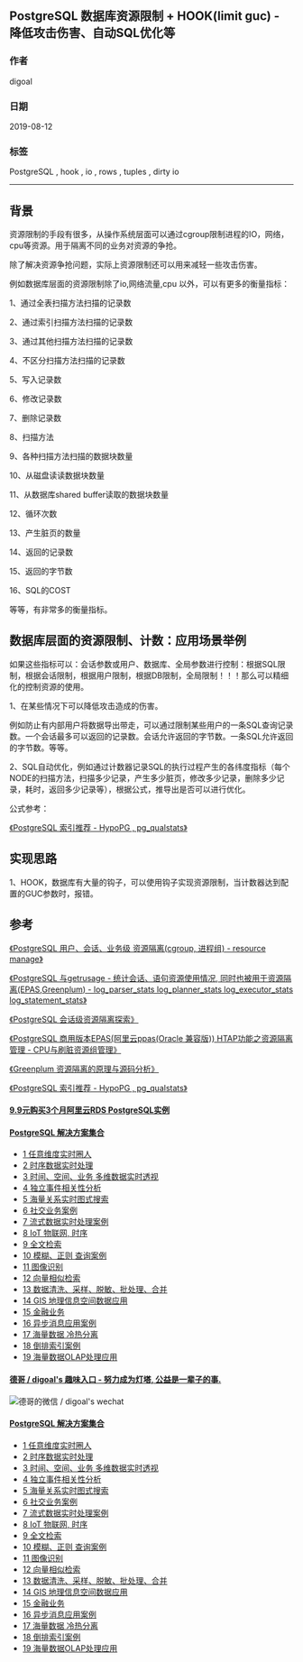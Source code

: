 ## PostgreSQL 数据库资源限制 + HOOK(limit guc) - 降低攻击伤害、自动SQL优化等  
        
### 作者        
digoal        
        
### 日期        
2019-08-12       
        
### 标签        
PostgreSQL , hook , io , rows , tuples , dirty io      
        
----        
        
## 背景        
资源限制的手段有很多，从操作系统层面可以通过cgroup限制进程的IO，网络，cpu等资源。用于隔离不同的业务对资源的争抢。  
  
除了解决资源争抢问题，实际上资源限制还可以用来减轻一些攻击伤害。  
  
例如数据库层面的资源限制除了io,网络流量,cpu 以外，可以有更多的衡量指标：  
  
1、通过全表扫描方法扫描的记录数  
  
2、通过索引扫描方法扫描的记录数  
  
3、通过其他扫描方法扫描的记录数  
  
4、不区分扫描方法扫描的记录数  
  
5、写入记录数  
  
6、修改记录数  
  
7、删除记录数  
  
8、扫描方法  
  
9、各种扫描方法扫描的数据块数量  
  
10、从磁盘读读数据块数量  
  
11、从数据库shared buffer读取的数据块数量  
  
12、循环次数  
  
13、产生脏页的数量  
  
14、返回的记录数  
  
15、返回的字节数  
  
16、SQL的COST  
  
等等，有非常多的衡量指标。  
  
## 数据库层面的资源限制、计数：应用场景举例  
  
如果这些指标可以：会话参数或用户、数据库、全局参数进行控制：根据SQL限制，根据会话限制，根据用户限制，根据DB限制，全局限制！！！那么可以精细化的控制资源的使用。  
  
1、在某些情况下可以降低攻击造成的伤害。  
  
例如防止有内部用户将数据导出带走，可以通过限制某些用户的一条SQL查询记录数。一个会话最多可以返回的记录数。会话允许返回的字节数。一条SQL允许返回的字节数。等等。  
  
2、SQL自动优化，例如通过计数器记录SQL的执行过程产生的各纬度指标（每个NODE的扫描方法，扫描多少记录，产生多少脏页，修改多少记录，删除多少记录，耗时，返回多少记录等），根据公式，推导出是否可以进行优化。  
  
公式参考：  
  
[《PostgreSQL 索引推荐 - HypoPG , pg_qualstats》](../201908/20190804_02.md)    
  
## 实现思路  
1、HOOK，数据库有大量的钩子，可以使用钩子实现资源限制，当计数器达到配置的GUC参数时，报错。  
  
## 参考  
  
[《PostgreSQL 用户、会话、业务级 资源隔离(cgroup, 进程组) - resource manage》](../201905/20190514_01.md)  
  
[《PostgreSQL 与getrusage - 统计会话、语句资源使用情况, 同时也被用于资源隔离(EPAS,Greenplum) - log_parser_stats log_planner_stats log_executor_stats log_statement_stats》](../201905/20190503_02.md)    
  
[《PostgreSQL 会话级资源隔离探索》](../201607/20160727_01.md)    
  
[《PostgreSQL 商用版本EPAS(阿里云ppas(Oracle 兼容版)) HTAP功能之资源隔离管理 - CPU与刷脏资源组管理》](../201801/20180113_01.md)  
  
[《Greenplum 资源隔离的原理与源码分析》](../201607/20160718_01.md)    
  
[《PostgreSQL 索引推荐 - HypoPG , pg_qualstats》](../201908/20190804_02.md)    
  
  
  
  
  
  
  
  
  
  
  
  
  
  
  
  
  
  
  
  
  
  
  
  
  
  
  
  
  
  
  
  
  
  
  
  
  
  
  
  
  
  
#### [9.9元购买3个月阿里云RDS PostgreSQL实例](https://www.aliyun.com/database/postgresqlactivity "57258f76c37864c6e6d23383d05714ea")
  
  
#### [PostgreSQL 解决方案集合](https://yq.aliyun.com/topic/118 "40cff096e9ed7122c512b35d8561d9c8")
- [1 任意维度实时圈人](https://yq.aliyun.com/topic/118 "40cff096e9ed7122c512b35d8561d9c8")
- [2 时序数据实时处理](https://yq.aliyun.com/topic/118 "40cff096e9ed7122c512b35d8561d9c8")
- [3 时间、空间、业务 多维数据实时透视](https://yq.aliyun.com/topic/118 "40cff096e9ed7122c512b35d8561d9c8")
- [4 独立事件相关性分析](https://yq.aliyun.com/topic/118 "40cff096e9ed7122c512b35d8561d9c8")
- [5 海量关系实时图式搜索](https://yq.aliyun.com/topic/118 "40cff096e9ed7122c512b35d8561d9c8")
- [6 社交业务案例](https://yq.aliyun.com/topic/118 "40cff096e9ed7122c512b35d8561d9c8")
- [7 流式数据实时处理案例](https://yq.aliyun.com/topic/118 "40cff096e9ed7122c512b35d8561d9c8")
- [8 IoT 物联网, 时序](https://yq.aliyun.com/topic/118 "40cff096e9ed7122c512b35d8561d9c8")
- [9 全文检索](https://yq.aliyun.com/topic/118 "40cff096e9ed7122c512b35d8561d9c8")
- [10 模糊、正则 查询案例](https://yq.aliyun.com/topic/118 "40cff096e9ed7122c512b35d8561d9c8")
- [11 图像识别](https://yq.aliyun.com/topic/118 "40cff096e9ed7122c512b35d8561d9c8")
- [12 向量相似检索](https://yq.aliyun.com/topic/118 "40cff096e9ed7122c512b35d8561d9c8")
- [13 数据清洗、采样、脱敏、批处理、合并](https://yq.aliyun.com/topic/118 "40cff096e9ed7122c512b35d8561d9c8")
- [14 GIS 地理信息空间数据应用](https://yq.aliyun.com/topic/118 "40cff096e9ed7122c512b35d8561d9c8")
- [15 金融业务](https://yq.aliyun.com/topic/118 "40cff096e9ed7122c512b35d8561d9c8")
- [16 异步消息应用案例](https://yq.aliyun.com/topic/118 "40cff096e9ed7122c512b35d8561d9c8")
- [17 海量数据 冷热分离](https://yq.aliyun.com/topic/118 "40cff096e9ed7122c512b35d8561d9c8")
- [18 倒排索引案例](https://yq.aliyun.com/topic/118 "40cff096e9ed7122c512b35d8561d9c8")
- [19 海量数据OLAP处理应用](https://yq.aliyun.com/topic/118 "40cff096e9ed7122c512b35d8561d9c8")
  
  
#### [德哥 / digoal's 趣味入口 - 努力成为灯塔, 公益是一辈子的事.](https://github.com/digoal/blog/blob/master/README.md "22709685feb7cab07d30f30387f0a9ae")
  
  
![德哥的微信 / digoal's wechat](../pic/digoal_weixin.jpg "f7ad92eeba24523fd47a6e1a0e691b59")
  
  
#### [PostgreSQL 解决方案集合](https://yq.aliyun.com/topic/118 "40cff096e9ed7122c512b35d8561d9c8")
- [1 任意维度实时圈人](https://yq.aliyun.com/topic/118 "40cff096e9ed7122c512b35d8561d9c8")
- [2 时序数据实时处理](https://yq.aliyun.com/topic/118 "40cff096e9ed7122c512b35d8561d9c8")
- [3 时间、空间、业务 多维数据实时透视](https://yq.aliyun.com/topic/118 "40cff096e9ed7122c512b35d8561d9c8")
- [4 独立事件相关性分析](https://yq.aliyun.com/topic/118 "40cff096e9ed7122c512b35d8561d9c8")
- [5 海量关系实时图式搜索](https://yq.aliyun.com/topic/118 "40cff096e9ed7122c512b35d8561d9c8")
- [6 社交业务案例](https://yq.aliyun.com/topic/118 "40cff096e9ed7122c512b35d8561d9c8")
- [7 流式数据实时处理案例](https://yq.aliyun.com/topic/118 "40cff096e9ed7122c512b35d8561d9c8")
- [8 IoT 物联网, 时序](https://yq.aliyun.com/topic/118 "40cff096e9ed7122c512b35d8561d9c8")
- [9 全文检索](https://yq.aliyun.com/topic/118 "40cff096e9ed7122c512b35d8561d9c8")
- [10 模糊、正则 查询案例](https://yq.aliyun.com/topic/118 "40cff096e9ed7122c512b35d8561d9c8")
- [11 图像识别](https://yq.aliyun.com/topic/118 "40cff096e9ed7122c512b35d8561d9c8")
- [12 向量相似检索](https://yq.aliyun.com/topic/118 "40cff096e9ed7122c512b35d8561d9c8")
- [13 数据清洗、采样、脱敏、批处理、合并](https://yq.aliyun.com/topic/118 "40cff096e9ed7122c512b35d8561d9c8")
- [14 GIS 地理信息空间数据应用](https://yq.aliyun.com/topic/118 "40cff096e9ed7122c512b35d8561d9c8")
- [15 金融业务](https://yq.aliyun.com/topic/118 "40cff096e9ed7122c512b35d8561d9c8")
- [16 异步消息应用案例](https://yq.aliyun.com/topic/118 "40cff096e9ed7122c512b35d8561d9c8")
- [17 海量数据 冷热分离](https://yq.aliyun.com/topic/118 "40cff096e9ed7122c512b35d8561d9c8")
- [18 倒排索引案例](https://yq.aliyun.com/topic/118 "40cff096e9ed7122c512b35d8561d9c8")
- [19 海量数据OLAP处理应用](https://yq.aliyun.com/topic/118 "40cff096e9ed7122c512b35d8561d9c8")
  
